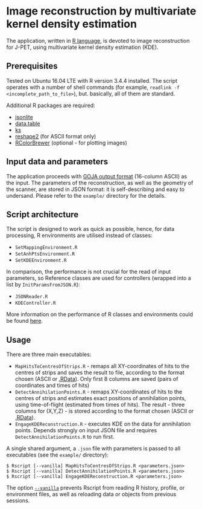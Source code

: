 # Image reconstruction by multivariate kernel density estimation
The application, written in [R language](https://cran.r-project.org/), is devoted to image reconstruction for J-PET, 
using multivariate kernel density estimation (KDE).

## Prerequisites
Tested on Ubuntu 16.04 LTE with R version 3.4.4 installed. The script operates with a number of shell commands 
(for example, ```readlink -f <incomplete_path_to_file>```), but. basically, all of them are standard.

Additional R packages are required:
* [jsonlite](https://cran.r-project.org/web/packages/jsonlite/index.html)
* [data.table](https://github.com/Rdatatable/data.table/wiki)
* [ks](https://cran.r-project.org/web/packages/ks/)
* [reshape2](https://cran.r-project.org/web/packages/reshape2/index.html) (for ASCII format only)
* [RColorBrewer](https://cran.r-project.org/web/packages/RColorBrewer/index.html) (optional - for plotting images)

## Input data and parameters 
The application proceeds with [GOJA output format](https://github.com/JPETTomography/j-pet-gate-tools/tree/master/goja#goja-output) 
(16-column ASCII) as the input. The parameters of the reconstruction, as well as the geometry of the scanner, 
are stored in JSON format: it is self-describing and easy to undersand. Please refer to the ```example/``` directory 
for the details.

## Script architecture
The script is designed to work as quick as possible, hence, for data processing, R environments are utilised instead of 
classes:
* ```SetMappingEnvironment.R```
* ```SetAnhPtsEnvironment.R```
* ```SetKDEEnvironment.R```

In comparison, the performance is not crucial for the read of input parameters, so Reference classes are used for 
controllers (wrapped into a list by ```InitParamsFromJSON.R```):
* ```JSONReader.R```
* ```KDEController.R```

More information on the performance of R classes and environments could be found 
[here](https://cran.r-project.org/web/packages/R6/vignettes/Performance.html).

## Usage
There are three main executables: 
* ```MapHitsToCentresOfStrips.R``` -  remaps all XY-coordinates of hits to the centres of strips and saves the result 
to file, according to the format chosen (ASCII or [.RData](http://rfaqs.com/r-workspace-object-image-file)). Only first 
8 columns are saved (pairs of coordinates and times of hits)
* ```DetectAnnihilationPoints.R``` - remaps XY-coordinates of hits to the centres of strips and estimates exact 
positions of annihilation points, using time-of-flight (estimated from times of hits). The result - three columns for 
(X,Y,Z) - is stored according to the format chosen (ASCII or [.RData](http://rfaqs.com/r-workspace-object-image-file)).
* ```EngageKDEReconstruction.R``` - executes KDE on the data for annihilation points. Depends strongly on input JSON file 
and requires ```DetectAnnihilationPoints.R``` to run first.

A single shared argument, a ```.json``` file with parameters is passed to all executables (see the ```example/``` directory):
```
$ Rscript [--vanilla] MapHitsToCentresOfStrips.R <parameters.json>
$ Rscript [--vanilla] DetectAnnihilationPoints.R <parameters.json>
$ Rscript [--vanilla] EngageKDEReconstruction.R <parameters.json>
```
The option [```--vanilla```](https://stat.ethz.ch/R-manual/R-devel/library/base/html/Startup.html) prevents Rscript from 
reading R history, profile, or environment files, as well as reloading data or objects from previous sessions.
